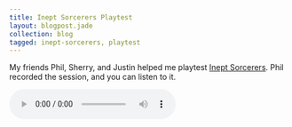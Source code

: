 ```yaml
---
title: Inept Sorcerers Playtest
layout: blogpost.jade
collection: blog
tagged: inept-sorcerers, playtest
---
```


My friends Phil, Sherry, and Justin helped me playtest [Inept Sorcerers]. Phil recorded the session, and you can listen to it.

<!-- more -->

<audio controls><source src="https://doc-0c-9o-docs.googleusercontent.com/docs/securesc/t9hhd0ev229vj3772899enbq07o1pqml/2ghl25scd84r72odjjh7255lkdudfbst/1437170400000/08799709504205861142/08799709504205861142/0B3VXBnhSaIH2cV9wcWZkSFRObzA?e=download" type="audio/mpeg">Your browser doesn't support the audio element.</audio>

[Inept Sorcerers]: /games/inept-sorcerers.html
